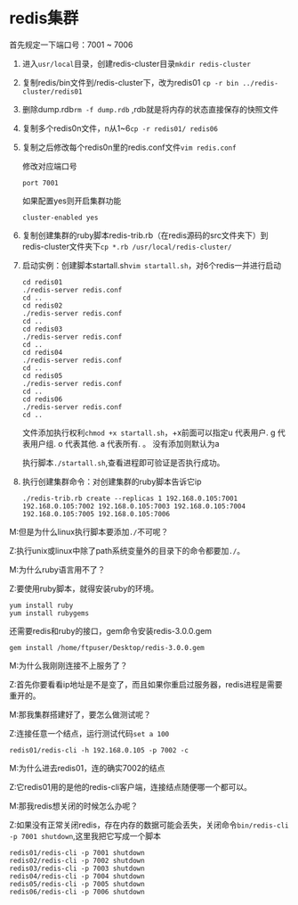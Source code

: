 # redis集群

首先规定一下端口号：7001 ~ 7006  

1. 进入``usr/local``目录，创建redis-cluster目录``mkdir redis-cluster``   

2. 复制redis/bin文件到/redis-cluster下，改为redis01  ``cp -r bin ../redis-cluster/redis01``   

3. 删除dump.rdb``rm -f dump.rdb``  ,rdb就是将内存的状态直接保存的快照文件

4. 复制多个redis0n文件，n从1~6``cp -r redis01/ redis06``   

5. 复制之后修改每个redis0n里的redis.conf文件``vim redis.conf ``   

   修改对应端口号

   ```
   port 7001
   ```

   如果配置yes则开启集群功能

   ```
   cluster-enabled yes
   ```

6. 复制创建集群的ruby脚本redis-trib.rb（在redis源码的src文件夹下）到redis-cluster文件夹下``cp *.rb /usr/local/redis-cluster/``   

7. 启动实例：创建脚本startall.sh``vim startall.sh``，对6个redis一并进行启动

   ```
   cd redis01
   ./redis-server redis.conf
   cd ..
   cd redis02
   ./redis-server redis.conf
   cd ..
   cd redis03
   ./redis-server redis.conf
   cd ..
   cd redis04
   ./redis-server redis.conf
   cd ..
   cd redis05
   ./redis-server redis.conf
   cd ..
   cd redis06
   ./redis-server redis.conf
   cd ..
   ```

   文件添加执行权利``chmod +x startall.sh``，+x前面可以指定u 代表用户. g 代表用户组. o 代表其他. a 代表所有. 。 没有添加则默认为a

   执行脚本``./startall.sh``,查看进程即可验证是否执行成功。 

8. 执行创建集群命令：对创建集群的ruby脚本告诉它ip

   ```
   ./redis-trib.rb create --replicas 1 192.168.0.105:7001 192.168.0.105:7002 192.168.0.105:7003 192.168.0.105:7004 192.168.0.105:7005 192.168.0.105:7006
   ```

M:但是为什么linux执行脚本要添加``./``不可呢？

Z:执行unix或linux中除了path系统变量外的目录下的命令都要加``./``。

M:为什么ruby语言用不了？

Z:要使用ruby脚本，就得安装ruby的环境。     

```
yum install ruby
yum install rubygems
```

还需要redis和ruby的接口，gem命令安装redis-3.0.0.gem

```
gem install /home/ftpuser/Desktop/redis-3.0.0.gem
```

M:为什么我刚刚连接不上服务了？

Z:首先你要看看ip地址是不是变了，而且如果你重启过服务器，redis进程是需要重开的。

M:那我集群搭建好了，要怎么做测试呢？

Z:连接任意一个结点，运行测试代码``set a 100``

```
redis01/redis-cli -h 192.168.0.105 -p 7002 -c
```

M:为什么进去redis01，连的确实7002的结点

Z:它redis01用的是他的redis-cli客户端，连接结点随便哪一个都可以。

M:那我redis想关闭的时候怎么办呢？

Z:如果没有正常关闭redis，存在内存的数据可能会丢失，关闭命令``bin/redis-cli -p 7001 shutdown``,这里我把它写成一个脚本

```
redis01/redis-cli -p 7001 shutdown
redis02/redis-cli -p 7002 shutdown
redis03/redis-cli -p 7003 shutdown
redis04/redis-cli -p 7004 shutdown
redis05/redis-cli -p 7005 shutdown
redis06/redis-cli -p 7006 shutdown
```

